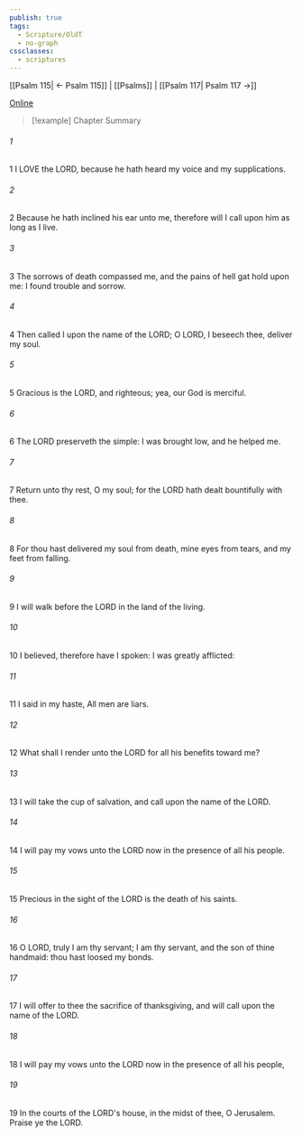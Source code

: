 ```yaml
---
publish: true
tags:
  - Scripture/OldT
  - no-graph
cssclasses:
  - scriptures
---
```

[[Psalm 115| ← Psalm 115]] | [[Psalms]] | [[Psalm 117| Psalm 117 →]]

[Online](https://churchofjesuschrist.org/study/scriptures/ot/ps/116?lang=eng)

>[!example] Chapter Summary
>
###### 1
1 I LOVE the LORD, because he hath heard my voice and my supplications.
###### 2
2 Because he hath inclined his ear unto me, therefore will I call upon him as long as I live.
###### 3
3 The sorrows of death compassed me, and the pains of hell gat hold upon me: I found trouble and sorrow.
###### 4
4 Then called I upon the name of the LORD; O LORD, I beseech thee, deliver my soul.
###### 5
5 Gracious is the LORD, and righteous; yea, our God is merciful.
###### 6
6 The LORD preserveth the simple: I was brought low, and he helped me.
###### 7
7 Return unto thy rest, O my soul; for the LORD hath dealt bountifully with thee.
###### 8
8 For thou hast delivered my soul from death, mine eyes from tears, and my feet from falling.
###### 9
9 I will walk before the LORD in the land of the living.
###### 10
10 I believed, therefore have I spoken: I was greatly afflicted:
###### 11
11 I said in my haste, All men are liars.
###### 12
12 What shall I render unto the LORD for all his benefits toward me?
###### 13
13 I will take the cup of salvation, and call upon the name of the LORD.
###### 14
14 I will pay my vows unto the LORD now in the presence of all his people.
###### 15
15 Precious in the sight of the LORD is the death of his saints.
###### 16
16 O LORD, truly I am thy servant; I am thy servant, and the son of thine handmaid: thou hast loosed my bonds.
###### 17
17 I will offer to thee the sacrifice of thanksgiving, and will call upon the name of the LORD.
###### 18
18 I will pay my vows unto the LORD now in the presence of all his people,
###### 19
19 In the courts of the LORD's house, in the midst of thee, O Jerusalem.  Praise ye the LORD.



